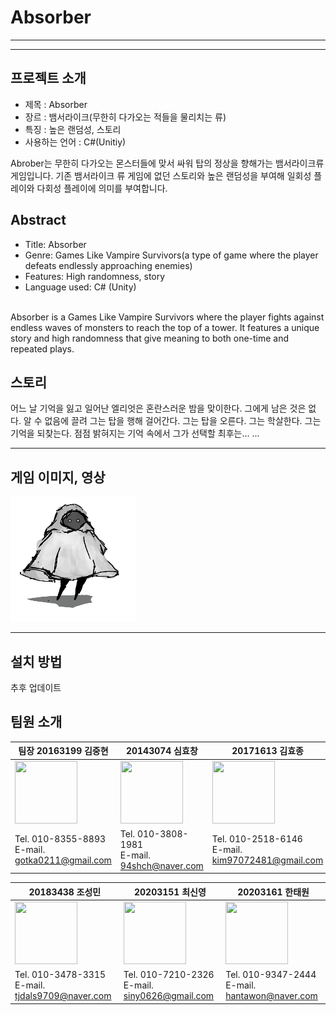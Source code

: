 
# Absorber
-----
-----

## 프로젝트 소개

 - 제목 : Absorber
 - 장르 : 뱀서라이크(무한히 다가오는 적들을 물리치는 류)
 - 특징 : 높은 랜덤성, 스토리
 - 사용하는 언어 : C#(Unitiy)


  Abrober는 무한히 다가오는 몬스터들에 맞서 싸워 탑의 정상을 향해가는 뱀서라이크류 게임입니다. 기존 뱀서라이크 류 게임에 없던 스토리와 높은 랜덤성을 부여해 일회성 플레이와 다회성 플레이에 의미를 부여합니다. 


## Abstract


-   Title: Absorber
-   Genre:  Games Like Vampire Survivors(a type of game where the player defeats endlessly approaching enemies)
-   Features: High randomness, story
-   Language used: C# (Unity)

<br>
Absorber is a Games Like Vampire Survivors where the player fights against endless waves of monsters to reach the top of a tower. It features a unique story and high randomness that give meaning to both one-time and repeated plays. 
 
## 스토리


어느 날 기억을 잃고 일어난 엘리엇은 혼란스러운 밤을 맞이한다. 그에게 남은 것은 없다. 알 수 없음에 끌려 그는 탑을 행해 걸어간다. 그는 탑을 오른다. 그는 학살한다. 그는 기억을 되찾는다. 점점 밝혀지는 기억 속에서 그가 선택할 최후는... ...



----
## 게임 이미지, 영상

<img src="./pagesource/player.png"  width="200" height="200"/>

----
## 설치 방법

추후 업데이트



## 팀원 소개

 
 팀장 20163199 김중현                               | 20143074 심효창                                   |  20171613 김효종 | 
 ----| ----| ----| 
 <img src="./pagesource/profile.jpg"  width="100" height="100"/> |<img src="./pagesource/profile.jpg"  width="100" height="100"/> |<img src="./pagesource/profile.jpg"  width="100" height="100"/> |
 Tel. 010-8355-8893 <br> E-mail. gotka0211@gmail.com|Tel. 010-3808-1981 <br> E-mail. 94shch@naver.com   |Tel. 010-2518-6146 <br> E-mail. kim97072481@gmail.com|
 

 20183438 조성민                                     | 20203151 최신영                                   |  20203161 한태원 | 
 ----|----|  ----|
 <img src="./pagesource/profile.jpg"  width="100" height="100"/>  |<img src="./pagesource/profile.jpg"  width="100" height="100"/> | <img src="./pagesource/profile.jpg"  width="100" height="100"/> |
 Tel. 010-3478-3315 <br> E-mail. tjdals9709@naver.com| Tel. 010-7210-2326 <br> E-mail. siny0626@gmail.com| Tel. 010-9347-2444 <br> E-mail. hantawon@naver.com|
